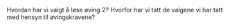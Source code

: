 Hvordan har vi valgt å løse øving 2? Hvorfor har vi tatt de valgene vi har tatt med hensyn til øvingskravene?